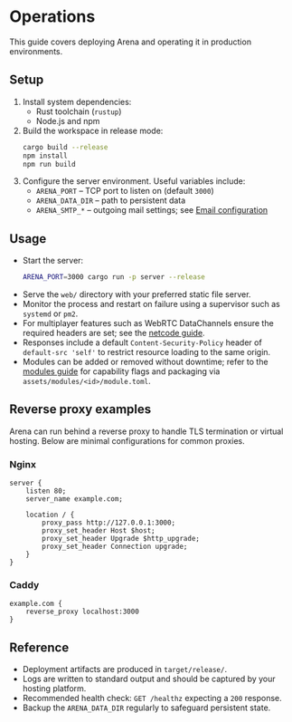 # Operations

This guide covers deploying Arena and operating it in production environments.

## Setup

1. Install system dependencies:
   - Rust toolchain (`rustup`)
   - Node.js and npm
2. Build the workspace in release mode:
   ```bash
   cargo build --release
   npm install
   npm run build
   ```
3. Configure the server environment. Useful variables include:
   - `ARENA_PORT` – TCP port to listen on (default `3000`)
   - `ARENA_DATA_DIR` – path to persistent data
   - `ARENA_SMTP_*` – outgoing mail settings; see [Email configuration](Email.md)

## Usage

- Start the server:
  ```bash
  ARENA_PORT=3000 cargo run -p server --release
  ```
- Serve the `web/` directory with your preferred static file server.
- Monitor the process and restart on failure using a supervisor such as `systemd` or `pm2`.
- For multiplayer features such as WebRTC DataChannels ensure the required
  headers are set; see the [netcode guide](netcode.md).
- Responses include a default `Content-Security-Policy` header of `default-src 'self'` to
  restrict resource loading to the same origin.
- Modules can be added or removed without downtime; refer to the [modules
  guide](modules.md) for capability flags and packaging via
  `assets/modules/<id>/module.toml`.

## Reverse proxy examples

Arena can run behind a reverse proxy to handle TLS termination or virtual
hosting. Below are minimal configurations for common proxies.

### Nginx

```nginx
server {
    listen 80;
    server_name example.com;

    location / {
        proxy_pass http://127.0.0.1:3000;
        proxy_set_header Host $host;
        proxy_set_header Upgrade $http_upgrade;
        proxy_set_header Connection upgrade;
    }
}
```

### Caddy

```caddy
example.com {
    reverse_proxy localhost:3000
}
```

## Reference

- Deployment artifacts are produced in `target/release/`.
- Logs are written to standard output and should be captured by your hosting platform.
- Recommended health check: `GET /healthz` expecting a `200` response.
- Backup the `ARENA_DATA_DIR` regularly to safeguard persistent state.
